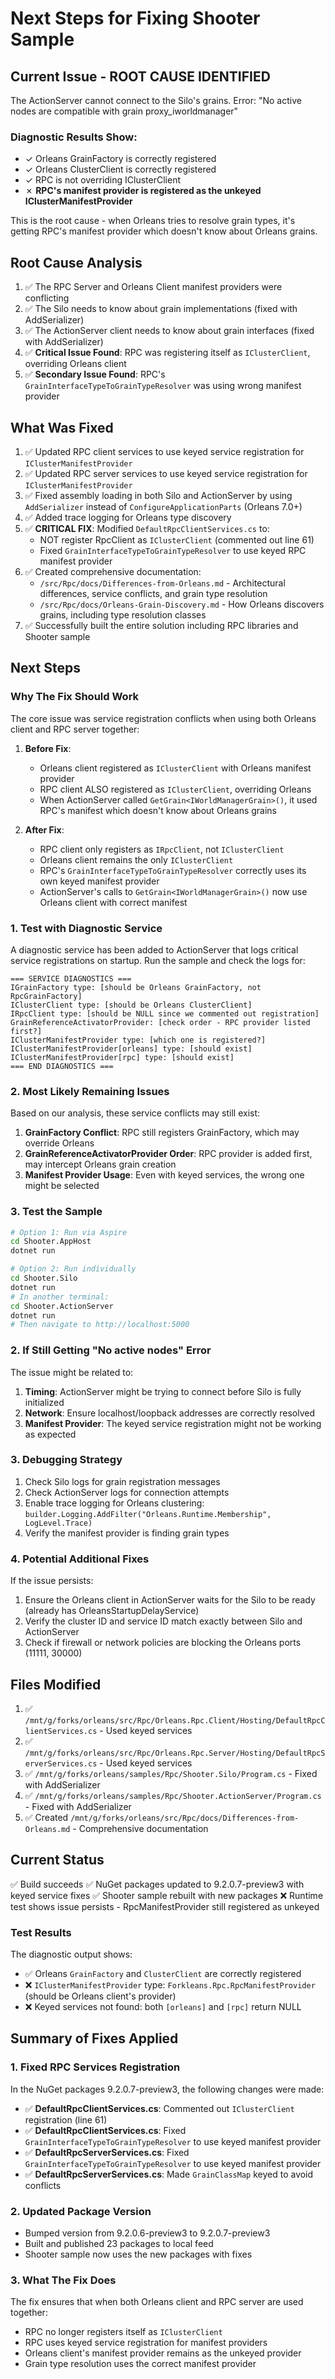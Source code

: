 # Next Steps for Fixing Shooter Sample

## Current Issue - ROOT CAUSE IDENTIFIED
The ActionServer cannot connect to the Silo's grains. Error: "No active nodes are compatible with grain proxy_iworldmanager"

### Diagnostic Results Show:
- ✓ Orleans GrainFactory is correctly registered
- ✓ Orleans ClusterClient is correctly registered  
- ✓ RPC is not overriding IClusterClient
- ✗ **RPC's manifest provider is registered as the unkeyed IClusterManifestProvider**

This is the root cause - when Orleans tries to resolve grain types, it's getting RPC's manifest provider which doesn't know about Orleans grains.

## Root Cause Analysis
1. ✅ The RPC Server and Orleans Client manifest providers were conflicting
2. ✅ The Silo needs to know about grain implementations (fixed with AddSerializer)
3. ✅ The ActionServer client needs to know about grain interfaces (fixed with AddSerializer)
4. ✅ **Critical Issue Found**: RPC was registering itself as `IClusterClient`, overriding Orleans client
5. ✅ **Secondary Issue Found**: RPC's `GrainInterfaceTypeToGrainTypeResolver` was using wrong manifest provider

## What Was Fixed
1. ✅ Updated RPC client services to use keyed service registration for `IClusterManifestProvider`
2. ✅ Updated RPC server services to use keyed service registration for `IClusterManifestProvider`
3. ✅ Fixed assembly loading in both Silo and ActionServer by using `AddSerializer` instead of `ConfigureApplicationParts` (Orleans 7.0+)
4. ✅ Added trace logging for Orleans type discovery
5. ✅ **CRITICAL FIX**: Modified `DefaultRpcClientServices.cs` to:
   - NOT register RpcClient as `IClusterClient` (commented out line 61)
   - Fixed `GrainInterfaceTypeToGrainTypeResolver` to use keyed RPC manifest provider
6. ✅ Created comprehensive documentation:
   - `/src/Rpc/docs/Differences-from-Orleans.md` - Architectural differences, service conflicts, and grain type resolution
   - `/src/Rpc/docs/Orleans-Grain-Discovery.md` - How Orleans discovers grains, including type resolution classes
7. ✅ Successfully built the entire solution including RPC libraries and Shooter sample

## Next Steps

### Why The Fix Should Work

The core issue was service registration conflicts when using both Orleans client and RPC server together:

1. **Before Fix**: 
   - Orleans client registered as `IClusterClient` with Orleans manifest provider
   - RPC client ALSO registered as `IClusterClient`, overriding Orleans
   - When ActionServer called `GetGrain<IWorldManagerGrain>()`, it used RPC's manifest which doesn't know about Orleans grains

2. **After Fix**:
   - RPC client only registers as `IRpcClient`, not `IClusterClient`
   - Orleans client remains the only `IClusterClient`
   - RPC's `GrainInterfaceTypeToGrainTypeResolver` correctly uses its own keyed manifest provider
   - ActionServer's calls to `GetGrain<IWorldManagerGrain>()` now use Orleans client with correct manifest

### 1. Test with Diagnostic Service

A diagnostic service has been added to ActionServer that logs critical service registrations on startup. Run the sample and check the logs for:

```
=== SERVICE DIAGNOSTICS ===
IGrainFactory type: [should be Orleans GrainFactory, not RpcGrainFactory]
IClusterClient type: [should be Orleans ClusterClient]
IRpcClient type: [should be NULL since we commented out registration]
GrainReferenceActivatorProvider: [check order - RPC provider listed first?]
IClusterManifestProvider type: [which one is registered?]
IClusterManifestProvider[orleans] type: [should exist]
IClusterManifestProvider[rpc] type: [should exist]
=== END DIAGNOSTICS ===
```

### 2. Most Likely Remaining Issues

Based on our analysis, these service conflicts may still exist:

1. **GrainFactory Conflict**: RPC still registers GrainFactory, which may override Orleans
2. **GrainReferenceActivatorProvider Order**: RPC provider is added first, may intercept Orleans grain creation
3. **Manifest Provider Usage**: Even with keyed services, the wrong one might be selected

### 3. Test the Sample

```bash
# Option 1: Run via Aspire
cd Shooter.AppHost
dotnet run

# Option 2: Run individually
cd Shooter.Silo
dotnet run
# In another terminal:
cd Shooter.ActionServer  
dotnet run
# Then navigate to http://localhost:5000
```

### 2. If Still Getting "No active nodes" Error
The issue might be related to:
1. **Timing**: ActionServer might be trying to connect before Silo is fully initialized
2. **Network**: Ensure localhost/loopback addresses are correctly resolved
3. **Manifest Provider**: The keyed service registration might not be working as expected

### 3. Debugging Strategy
1. Check Silo logs for grain registration messages
2. Check ActionServer logs for connection attempts
3. Enable trace logging for Orleans clustering: `builder.Logging.AddFilter("Orleans.Runtime.Membership", LogLevel.Trace)`
4. Verify the manifest provider is finding grain types

### 4. Potential Additional Fixes
If the issue persists:
1. Ensure the Orleans client in ActionServer waits for the Silo to be ready (already has OrleansStartupDelayService)
2. Verify the cluster ID and service ID match exactly between Silo and ActionServer
3. Check if firewall or network policies are blocking the Orleans ports (11111, 30000)

## Files Modified
1. ✅ `/mnt/g/forks/orleans/src/Rpc/Orleans.Rpc.Client/Hosting/DefaultRpcClientServices.cs` - Used keyed services
2. ✅ `/mnt/g/forks/orleans/src/Rpc/Orleans.Rpc.Server/Hosting/DefaultRpcServerServices.cs` - Used keyed services
3. ✅ `/mnt/g/forks/orleans/samples/Rpc/Shooter.Silo/Program.cs` - Fixed with AddSerializer
4. ✅ `/mnt/g/forks/orleans/samples/Rpc/Shooter.ActionServer/Program.cs` - Fixed with AddSerializer
5. ✅ Created `/mnt/g/forks/orleans/src/Rpc/docs/Differences-from-Orleans.md` - Comprehensive documentation

## Current Status
✅ Build succeeds
✅ NuGet packages updated to 9.2.0.7-preview3 with keyed service fixes
✅ Shooter sample rebuilt with new packages
❌ Runtime test shows issue persists - RpcManifestProvider still registered as unkeyed

### Test Results
The diagnostic output shows:
- ✅ Orleans `GrainFactory` and `ClusterClient` are correctly registered
- ❌ `IClusterManifestProvider` type: `Forkleans.Rpc.RpcManifestProvider` (should be Orleans client's provider)
- ❌ Keyed services not found: both `[orleans]` and `[rpc]` return NULL

## Summary of Fixes Applied

### 1. Fixed RPC Services Registration
In the NuGet packages 9.2.0.7-preview3, the following changes were made:
- ✅ **DefaultRpcClientServices.cs**: Commented out `IClusterClient` registration (line 61)
- ✅ **DefaultRpcClientServices.cs**: Fixed `GrainInterfaceTypeToGrainTypeResolver` to use keyed manifest provider
- ✅ **DefaultRpcServerServices.cs**: Fixed `GrainInterfaceTypeToGrainTypeResolver` to use keyed manifest provider
- ✅ **DefaultRpcServerServices.cs**: Made `GrainClassMap` keyed to avoid conflicts

### 2. Updated Package Version
- Bumped version from 9.2.0.6-preview3 to 9.2.0.7-preview3
- Built and published 23 packages to local feed
- Shooter sample now uses the new packages with fixes

### 3. What The Fix Does
The fix ensures that when both Orleans client and RPC server are used together:
- RPC no longer registers itself as `IClusterClient`
- RPC uses keyed service registration for manifest providers
- Orleans client's manifest provider remains as the unkeyed provider
- Grain type resolution uses the correct manifest provider